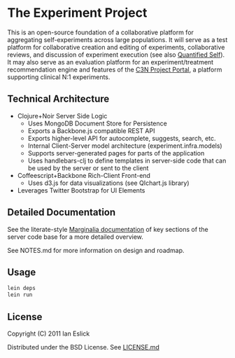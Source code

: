 # The Experiment Project

This is an open-source foundation of a collaborative platform for
aggregating self-experiments across large populations.  It will serve
as a test platform for collaborative creation and editing of
experiments, collaborative reviews, and discussion of experiment
execution (see also [Quantified Self](http://quantifiedself.org)).  It
may also serve as an evaluation platform for an experiment/treatment
recommendation engine and features of the
[C3N Project Portal](http://c3nproject.org), a platform supporting
clinical N:1 experiments.

## Technical Architecture

- Clojure+Noir Server Side Logic
  - Uses MongoDB Document Store for Persistence
  - Exports a Backbone.js compatible REST API
  - Exports higher-level API for autocomplete, suggests, search, etc.
  - Internal Client-Server model architecture (experiment.infra.models)
  - Supports server-generated pages for parts of the application
  - Uses handlebars-clj to define templates in server-side code that
    can be used by the server or sent to the client
- Coffeescript+Backbone Rich-Client Front-end
  - Uses d3.js for data visualizations (see QIchart.js library)
- Leverages Twitter Bootstrap for UI Elements

## Detailed Documentation

See the literate-style [Marginalia
documentation](http://eslick.github.com/experiment/uberdoc.html)
of key sections of the server code base for a more detailed overview.

See NOTES.md for more information on design and roadmap.

## Usage

```bash
lein deps
lein run
```

## License

Copyright (C) 2011 Ian Eslick

Distributed under the BSD License.  See [LICENSE.md](http://github.com/eslick/experiment/tree/master/LICENSE.md)

